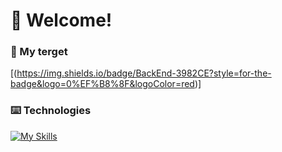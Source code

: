 # 👋 Welcome!

### 👀 My terget
[(https://img.shields.io/badge/BackEnd-3982CE?style=for-the-badge&logo=0%EF%B8%8F&logoColor=red)]
### ⌨️ Technologies
[![My Skills](https://skillicons.dev/icons?i=js,vscode,ts,html,css,yarn,npm)](https://skillicons.dev)
